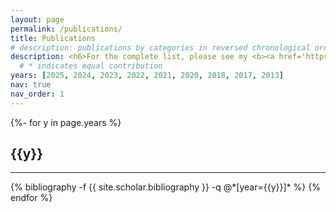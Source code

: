 ```yaml
---
layout: page
permalink: /publications/
title: Publications
# description: publications by categories in reversed chronological order. generated by jekyll-scholar.
description: <h6>For the complete list, please see my <b><a href='https://scholar.google.com/citations?hl=en&user=NZqs0toAAAAJ&view_op=list_works&sortby=pubdate'>Google Scholar Profile</a></b>.</h6>
  # * indicates equal contribution
years: [2025, 2024, 2023, 2022, 2021, 2020, 2018, 2017, 2013]
nav: true
nav_order: 1
---
```

<!-- _pages/publications.md -->
<div class="publications">

{%- for y in page.years %}
  <h2 class="year">{{y}}</h2><hr>
  {% bibliography -f {{ site.scholar.bibliography }} -q @*[year={{y}}]* %}
{% endfor %}

</div>
